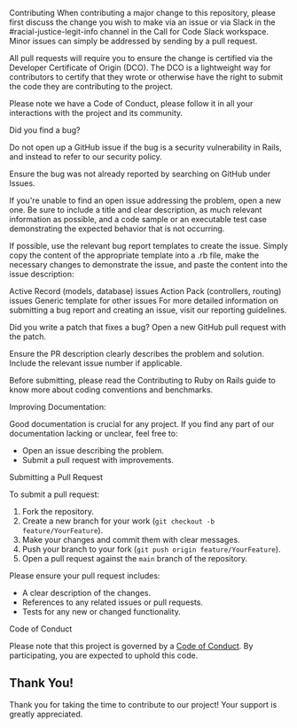 Contributing
When contributing a major change to this repository, please first discuss the change you wish to make via an issue or via Slack in the #racial-justice-legit-info channel in the Call for Code Slack workspace. Minor issues can simply be addressed by sending by a pull request.

All pull requests will require you to ensure the change is certified via the Developer Certificate of Origin (DCO). The DCO is a lightweight way for contributors to certify that they wrote or otherwise have the right to submit the code they are contributing to the project.

Please note we have a Code of Conduct, please follow it in all your interactions with the project and its community.

Did you find a bug?

Do not open up a GitHub issue if the bug is a security vulnerability in Rails, and instead to refer to our security policy.

Ensure the bug was not already reported by searching on GitHub under Issues.

If you're unable to find an open issue addressing the problem, open a new one. Be sure to include a title and clear description, as much relevant information as possible, and a code sample or an executable test case demonstrating the expected behavior that is not occurring.

If possible, use the relevant bug report templates to create the issue. Simply copy the content of the appropriate template into a .rb file, make the necessary changes to demonstrate the issue, and paste the content into the issue description:

Active Record (models, database) issues
Action Pack (controllers, routing) issues
Generic template for other issues
For more detailed information on submitting a bug report and creating an issue, visit our reporting guidelines.

Did you write a patch that fixes a bug?
Open a new GitHub pull request with the patch.

Ensure the PR description clearly describes the problem and solution. Include the relevant issue number if applicable.

Before submitting, please read the Contributing to Ruby on Rails guide to know more about coding conventions and benchmarks.

 Improving Documentation:

Good documentation is crucial for any project. If you find any part of our documentation lacking or unclear, feel free to:

- Open an issue describing the problem.
- Submit a pull request with improvements.

 Submitting a Pull Request

To submit a pull request:

1. Fork the repository.
2. Create a new branch for your work (`git checkout -b feature/YourFeature`).
3. Make your changes and commit them with clear messages.
4. Push your branch to your fork (`git push origin feature/YourFeature`).
5. Open a pull request against the `main` branch of the repository.

Please ensure your pull request includes:

- A clear description of the changes.
- References to any related issues or pull requests.
- Tests for any new or changed functionality.

 Code of Conduct

Please note that this project is governed by a [Code of Conduct](CODE_OF_CONDUCT.md). By participating, you are expected to uphold this code.

## Thank You!

Thank you for taking the time to contribute to our project! Your support is greatly appreciated.
